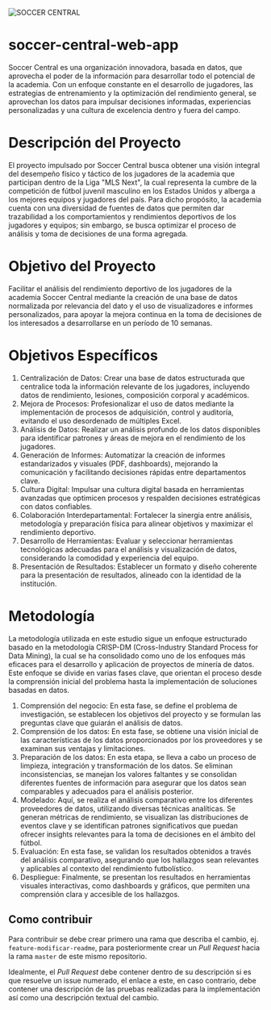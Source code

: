 ![SOCCER CENTRAL](images/logo-1-1024x317-1-1.png)
# soccer-central-web-app
Soccer Central es una organización innovadora, basada en datos, que aprovecha el poder de la información para desarrollar todo el potencial de la academia. Con un enfoque constante en el desarrollo de jugadores, las estrategias de entrenamiento y la optimización del rendimiento general, se aprovechan los datos para impulsar decisiones informadas, experiencias personalizadas y una cultura de excelencia dentro y fuera del campo.
# Descripción del Proyecto
El proyecto impulsado por Soccer Central busca obtener una visión integral del desempeño físico y táctico de los jugadores de la academia que participan dentro de la Liga "MLS Next", la cual representa la cumbre de la competición de fútbol juvenil masculino en los Estados Unidos y alberga a los mejores equipos y jugadores del país. Para dicho propósito, la academia cuenta con una diversidad de fuentes de datos que permiten dar trazabilidad a los comportamientos y rendimientos deportivos de los jugadores y equipos; sin embargo, se busca optimizar el proceso de análisis y toma de decisiones de una forma agregada.
# Objetivo del Proyecto
Facilitar el análisis del rendimiento deportivo de los jugadores de la academia Soccer Central mediante la creación de una base de datos normalizada por relevancia del dato y el uso de visualizadores e informes personalizados, para apoyar la mejora continua en la toma de decisiones de los interesados a desarrollarse en un período de 10 semanas.
# Objetivos Específicos
1. Centralización de Datos: Crear una base de datos estructurada que centralice toda la información relevante de los jugadores, incluyendo datos de rendimiento, lesiones, composición corporal y académicos.
2. Mejora de Procesos: Profesionalizar el uso de datos mediante la implementación de procesos de adquisición, control y auditoría, evitando el uso desordenado de múltiples Excel.
3. Análisis de Datos: Realizar un análisis profundo de los datos disponibles para identificar patrones y áreas de mejora en el rendimiento de los jugadores. 
4. Generación de Informes: Automatizar la creación de informes estandarizados y visuales (PDF, dashboards), mejorando la comunicación y facilitando decisiones rápidas entre departamentos clave.
5. Cultura Digital: Impulsar una cultura digital basada en herramientas avanzadas que optimicen procesos y respalden decisiones estratégicas con datos confiables.
6. Colaboración Interdepartamental: Fortalecer la sinergia entre análisis, metodología y preparación física para alinear objetivos y maximizar el rendimiento deportivo.
7. Desarrollo de Herramientas: Evaluar y seleccionar herramientas tecnológicas adecuadas para el análisis y visualización de datos, considerando la comodidad y experiencia del equipo.
8. Presentación de Resultados: Establecer un formato y diseño coherente para la presentación de resultados, alineado con la identidad de la institución.
# Metodología
La metodología utilizada en este estudio sigue un enfoque estructurado basado en la metodología CRISP-DM (Cross-Industry Standard Process for Data Mining), la cual se ha consolidado como uno de los enfoques más eficaces para el desarrollo y aplicación de proyectos de minería de datos. Este enfoque se divide en varias fases clave, que orientan el proceso desde la comprensión inicial del problema hasta la implementación de soluciones basadas en datos. 

1. Comprensión del negocio: En esta fase, se define el problema de investigación, se establecen los objetivos del proyecto y se formulan las preguntas clave que guiarán el análisis de datos. 
2. Comprensión de los datos: En esta fase, se obtiene una visión inicial de las características de los datos proporcionados por los proveedores y se examinan sus ventajas y limitaciones.
3. Preparación de los datos: En esta etapa, se lleva a cabo un proceso de limpieza, integración y transformación de los datos. Se eliminan inconsistencias, se manejan los valores faltantes y se consolidan diferentes fuentes de información para asegurar que los datos sean comparables y adecuados para el análisis posterior.
4. Modelado: Aquí, se realiza el análisis comparativo entre los diferentes proveedores de datos, utilizando diversas técnicas analíticas. Se generan métricas de rendimiento, se visualizan las distribuciones de eventos clave y se identifican patrones significativos que puedan ofrecer insights relevantes para la toma de decisiones en el ámbito del fútbol.
5. Evaluación: En esta fase, se validan los resultados obtenidos a través del análisis comparativo, asegurando que los hallazgos sean relevantes y aplicables al contexto del rendimiento futbolístico. 
6. Despliegue: Finalmente, se presentan los resultados en herramientas visuales interactivas, como dashboards y gráficos, que permiten una comprensión clara y accesible de los hallazgos. 
## Como contribuir
Para contribuir se debe crear primero una rama que describa el cambio, ej. `feature-modificar-readme`, para posteriormente crear un _Pull Request_ hacia la rama `master` de este mismo repositorio.

Idealmente, el _Pull Request_ debe contener dentro de su descripción si es que resuelve un issue numerado, el enlace a este, en caso contrario, debe contener una descripción de las pruebas realizadas para la implementación así como una descripción textual del cambio.
